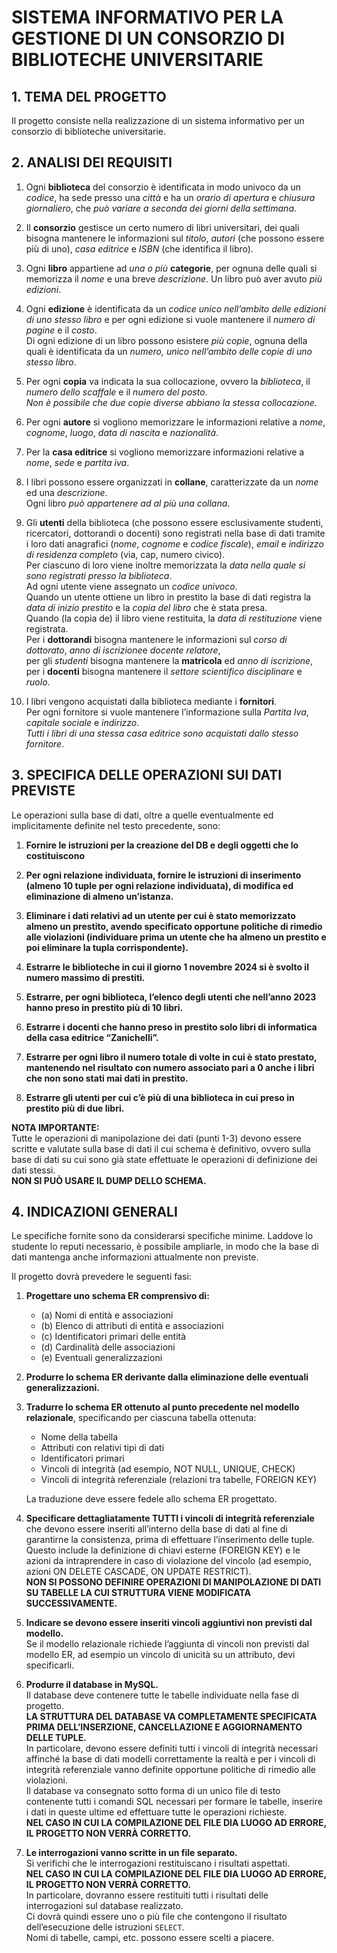 # SISTEMA INFORMATIVO PER LA GESTIONE DI UN CONSORZIO DI BIBLIOTECHE UNIVERSITARIE

## 1. TEMA DEL PROGETTO
Il progetto consiste nella realizzazione di un sistema informativo per un consorzio di biblioteche universitarie.

## 2. ANALISI DEI REQUISITI
1. Ogni **biblioteca** del consorzio è identificata in modo univoco da un *codice*, ha sede presso una *città* e ha un *orario di apertura* e *chiusura giornaliero*, che _può variare a seconda dei giorni della settimana_. 

2. Il **consorzio** gestisce un certo numero di libri universitari, dei quali bisogna mantenere le informazioni sul *titolo*, *autori* 
  (che possono essere più di uno), *casa editrice* e *ISBN* (che identifica il libro).      

3. Ogni **libro** appartiene ad _una o più_ **categorie**, per ognuna delle quali si memorizza il *nome* 
  e una breve *descrizione*. Un libro può aver avuto *più edizioni*. 

4. Ogni **edizione** è identificata da un *codice unico nell’ambito delle edizioni di uno stesso libro* 
  e per ogni edizione si vuole mantenere il *numero di pagine* e il *costo*.  
  Di ogni edizione di un libro possono esistere _più copie_, ognuna della quali è identificata da un *numero, unico nell’ambito delle copie di uno stesso libro*.     

5. Per ogni **copia** va indicata la sua collocazione, ovvero la *biblioteca*, il *numero dello scaffale* 
  e il *numero del posto*.     
  _Non è possibile che due copie diverse abbiano la stessa collocazione_.

6. Per ogni **autore** si vogliono memorizzare le informazioni relative a *nome*, *cognome*, *luogo*, *data di nascita*
  e *nazionalità*.   

7. Per la **casa editrice** si vogliono memorizzare informazioni relative a *nome*, *sede* e *partita iva*.

8. I libri possono essere organizzati in **collane**, caratterizzate da un *nome* ed una *descrizione*.  
   Ogni libro _può appartenere ad al più una collana_.

9. Gli **utenti** della biblioteca (che possono essere esclusivamente studenti, ricercatori, 
  dottorandi o docenti) sono registrati nella base di dati tramite i loro dati anagrafici (*nome*, 
  *cognome* e *codice fiscale*), *email* e *indirizzo di residenza completo* (via, cap, numero civico).     
  Per ciascuno di loro viene inoltre memorizzata la *data nella quale si sono registrati presso la biblioteca*.  
  Ad ogni utente viene assegnato un *codice univoco*.     
  Quando un utente ottiene un libro in prestito la base di dati registra la *data di inizio prestito* e la *copia del libro*
  che è stata presa.   
  Quando (la copia de) il libro viene restituita, la *data di restituzione* viene registrata.    
  Per i **dottorandi** bisogna mantenere le informazioni sul *corso di dottorato*, *anno di iscrizione*e *docente relatore*,  
  per gli *studenti* bisogna mantenere la **matricola** ed *anno di iscrizione*, per i **docenti** bisogna mantenere il *settore scientifico disciplinare* e *ruolo*.

10. I libri vengono acquistati dalla biblioteca mediante i **fornitori**.   
  Per ogni fornitore si vuole mantenere l’informazione sulla *Partita Iva*, *capitale sociale* e *indirizzo*.   
  _Tutti i libri di una stessa casa editrice sono acquistati dallo stesso fornitore_.

## 3. SPECIFICA DELLE OPERAZIONI SUI DATI PREVISTE
Le operazioni sulla base di dati, oltre a quelle eventualmente ed implicitamente definite nel testo precedente, sono:

1. **Fornire le istruzioni per la creazione del DB e degli oggetti che lo costituiscono**

2. **Per ogni relazione individuata, fornire le istruzioni di inserimento (almeno 10 tuple per ogni relazione individuata), di modifica ed eliminazione di almeno un’istanza.**

3. **Eliminare i dati relativi ad un utente per cui è stato memorizzato almeno un prestito, avendo specificato opportune politiche di rimedio alle violazioni (individuare prima un utente che ha almeno un prestito e poi eliminare la tupla corrispondente).**

4. **Estrarre le biblioteche in cui il giorno 1 novembre 2024 si è svolto il numero massimo di prestiti.**

5. **Estrarre, per ogni biblioteca, l’elenco degli utenti che nell’anno 2023 hanno preso in prestito più di 10 libri.**

6. **Estrarre i docenti che hanno preso in prestito solo libri di informatica della casa editrice “Zanichelli”.**

7. **Estrarre per ogni libro il numero totale di volte in cui è stato prestato, mantenendo nel risultato con numero associato pari a 0 anche i libri che non sono stati mai dati in prestito.**

8. **Estrarre gli utenti per cui c’è più di una biblioteca in cui preso in prestito più di due libri.**

**NOTA IMPORTANTE:**  
Tutte le operazioni di manipolazione dei dati (punti 1-3) devono essere scritte e valutate sulla base di dati il cui schema è definitivo, ovvero sulla base di dati su cui sono già state effettuate le operazioni di definizione dei dati stessi.   
**NON SI PUÒ USARE IL DUMP DELLO SCHEMA.**

## 4. INDICAZIONI GENERALI
Le specifiche fornite sono da considerarsi specifiche minime. Laddove lo studente lo reputi necessario, è possibile ampliarle, in modo che la base di dati mantenga anche informazioni attualmente non previste.

Il progetto dovrà prevedere le seguenti fasi:

1. **Progettare uno schema ER comprensivo di:**
   - (a) Nomi di entità e associazioni
   - (b) Elenco di attributi di entità e associazioni
   - (c) Identificatori primari delle entità
   - (d) Cardinalità delle associazioni
   - (e) Eventuali generalizzazioni

2. **Produrre lo schema ER derivante dalla eliminazione delle eventuali generalizzazioni.**

3. **Tradurre lo schema ER ottenuto al punto precedente nel modello relazionale**, specificando per ciascuna tabella ottenuta:
   - Nome della tabella
   - Attributi con relativi tipi di dati
   - Identificatori primari
   - Vincoli di integrità (ad esempio, NOT NULL, UNIQUE, CHECK)
   - Vincoli di integrità referenziale (relazioni tra tabelle, FOREIGN KEY)

   La traduzione deve essere fedele allo schema ER progettato.

4. **Specificare dettagliatamente TUTTI i vincoli di integrità referenziale** che devono essere inseriti all’interno della base di 
    dati al fine di garantirne la consistenza, prima di effettuare l’inserimento delle tuple.     
    Questo include la definizione di chiavi esterne (FOREIGN KEY) e le azioni da intraprendere in caso di violazione del vincolo (ad esempio, azioni ON DELETE CASCADE, ON UPDATE RESTRICT).    
    **NON SI POSSONO DEFINIRE OPERAZIONI DI MANIPOLAZIONE DI DATI SU TABELLE LA CUI STRUTTURA VIENE MODIFICATA SUCCESSIVAMENTE.**  

5. **Indicare se devono essere inseriti vincoli aggiuntivi non previsti dal modello.**    
    Se il modello relazionale richiede l’aggiunta di vincoli non previsti dal modello ER, ad esempio un vincolo di unicità su un attributo, devi specificarli.    

6. **Produrre il database in MySQL.**    
   Il database deve contenere tutte le tabelle individuate nella fase di progetto.    
   **LA STRUTTURA DEL DATABASE VA COMPLETAMENTE SPECIFICATA PRIMA DELL’INSERZIONE, CANCELLAZIONE E AGGIORNAMENTO DELLE TUPLE.**        
   In particolare, devono essere definiti tutti i vincoli di integrità necessari affinché la base di dati modelli correttamente la realtà e per i vincoli di integrità referenziale vanno definite opportune politiche di rimedio alle violazioni.    
   Il database va consegnato sotto forma di un unico file di testo contenente tutti i comandi SQL necessari per formare le tabelle, inserire i dati in queste ultime ed effettuare tutte le operazioni richieste.    
   **NEL CASO IN CUI LA COMPILAZIONE DEL FILE DIA LUOGO AD ERRORE, IL PROGETTO NON VERRÀ CORRETTO.**  

7. **Le interrogazioni vanno scritte in un file separato.**    
   Si verifichi che le interrogazioni restituiscano i risultati aspettati.    
   **NEL CASO IN CUI LA COMPILAZIONE DEL FILE DIA LUOGO AD ERRORE, IL PROGETTO NON VERRÀ CORRETTO.**    
   In particolare, dovranno essere restituiti tutti i risultati delle interrogazioni sul database realizzato.     
   Ci dovrà quindi essere uno o più file che contengono il risultato dell’esecuzione delle istruzioni `SELECT`.    
   Nomi di tabelle, campi, etc. possono essere scelti a piacere.
